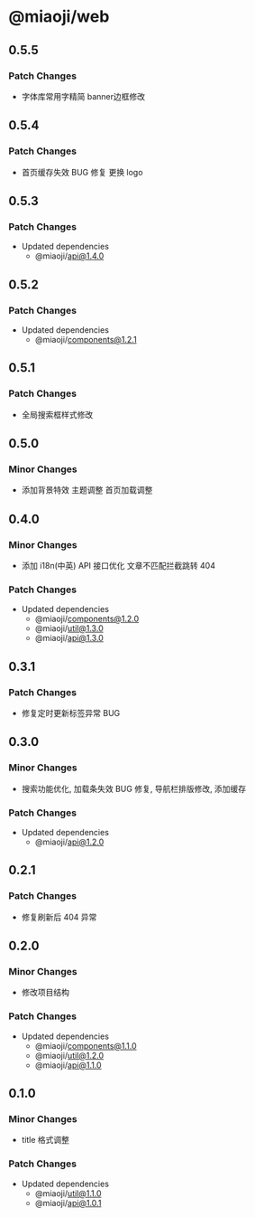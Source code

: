 # @miaoji/web

## 0.5.5

### Patch Changes

- 字体库常用字精简 banner边框修改

## 0.5.4

### Patch Changes

- 首页缓存失效 BUG 修复 更换 logo

## 0.5.3

### Patch Changes

- Updated dependencies
  - @miaoji/api@1.4.0

## 0.5.2

### Patch Changes

- Updated dependencies
  - @miaoji/components@1.2.1

## 0.5.1

### Patch Changes

- 全局搜索框样式修改

## 0.5.0

### Minor Changes

- 添加背景特效 主题调整 首页加载调整

## 0.4.0

### Minor Changes

- 添加 i18n(中英) API 接口优化 文章不匹配拦截跳转 404

### Patch Changes

- Updated dependencies
  - @miaoji/components@1.2.0
  - @miaoji/util@1.3.0
  - @miaoji/api@1.3.0

## 0.3.1

### Patch Changes

- 修复定时更新标签异常 BUG

## 0.3.0

### Minor Changes

- 搜索功能优化, 加载条失效 BUG 修复, 导航栏排版修改, 添加缓存

### Patch Changes

- Updated dependencies
  - @miaoji/api@1.2.0

## 0.2.1

### Patch Changes

- 修复刷新后 404 异常

## 0.2.0

### Minor Changes

- 修改项目结构

### Patch Changes

- Updated dependencies
  - @miaoji/components@1.1.0
  - @miaoji/util@1.2.0
  - @miaoji/api@1.1.0

## 0.1.0

### Minor Changes

- title 格式调整

### Patch Changes

- Updated dependencies
  - @miaoji/util@1.1.0
  - @miaoji/api@1.0.1
